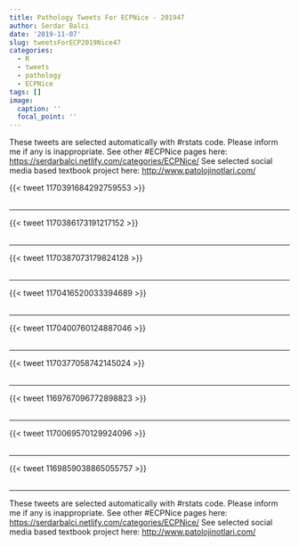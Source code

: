 ```yaml
---
title: Pathology Tweets For ECPNice - 201947
author: Serdar Balci
date: '2019-11-07'
slug: tweetsForECP2019Nice47
categories:
  - R
  - tweets
  - pathology
  - ECPNice
tags: []
image:
  caption: ''
  focal_point: ''
---
```



These tweets are selected automatically with #rstats code. Please inform me if any is inappropriate.
See other #ECPNice pages here: https://serdarbalci.netlify.com/categories/ECPNice/ 
See selected social media based textbook project here: http://www.patolojinotlari.com/

{{< tweet 1170391684292759553 >}}
<br>
<br>
<hr>
{{< tweet 1170386173191217152 >}}
<br>
<br>
<hr>
{{< tweet 1170387073179824128 >}}
<br>
<br>
<hr>
{{< tweet 1170416520033394689 >}}
<br>
<br>
<hr>
{{< tweet 1170400760124887046 >}}
<br>
<br>
<hr>
{{< tweet 1170377058742145024 >}}
<br>
<br>
<hr>
{{< tweet 1169767096772898823 >}}
<br>
<br>
<hr>
{{< tweet 1170069570129924096 >}}
<br>
<br>
<hr>
{{< tweet 1169859038865055757 >}}
<br>
<br>
<hr>


These tweets are selected automatically with #rstats code. Please inform me if any is inappropriate.
See other #ECPNice pages here: https://serdarbalci.netlify.com/categories/ECPNice/ 
See selected social media based textbook project here: http://www.patolojinotlari.com/
